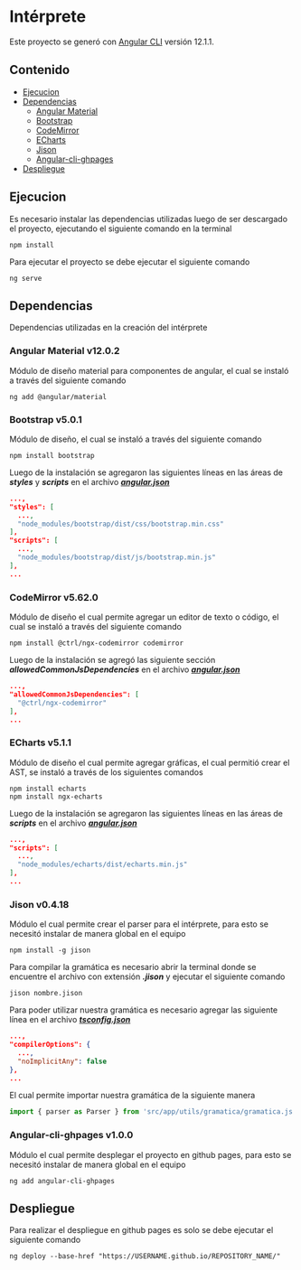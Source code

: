 # Intérprete

Este proyecto se generó con [Angular CLI](https://github.com/angular/angular-cli) versión 12.1.1.

## **Contenido**   
- [Ejecucion](#ejecucion)
- [Dependencias](#dependencias)
  - [Angular Material](#angularMaterial)
  - [Bootstrap](#bootstrap)
  - [CodeMirror](#codeMirror)
  - [ECharts](#eCharts)
  - [Jison](#jison)
  - [Angular-cli-ghpages](#ghpages)
- [Despliegue](#despliegue)

## Ejecucion<a name="ejecucion"></a>
Es necesario instalar las dependencias utilizadas luego de ser descargado el proyecto, ejecutando el siguiente comando en la terminal
```
npm install
```

Para ejecutar el proyecto se debe ejecutar el siguiente comando
```
ng serve
```

## Dependencias<a name="dependencias"></a>
Dependencias utilizadas en la creación del intérprete 

### Angular Material v12.0.2<a name="angularMaterial"></a>
Módulo de diseño material para componentes de angular, el cual se instaló a través del siguiente comando
```
ng add @angular/material
```

### Bootstrap v5.0.1<a name="bootstrap"></a>
Módulo de diseño, el cual se instaló a través del siguiente comando
```
npm install bootstrap
```

Luego de la instalación se agregaron las siguientes líneas en las áreas de **_styles_** y **_scripts_** en el archivo [**_angular.json_**](./angular.json)
```json
...,
"styles": [
  ...,
  "node_modules/bootstrap/dist/css/bootstrap.min.css"
],
"scripts": [
  ...,
  "node_modules/bootstrap/dist/js/bootstrap.min.js"
],
...
```

### CodeMirror v5.62.0<a name="codeMirror"></a>
Módulo de diseño el cual permite agregar un editor de texto o código, el cual se instaló a través del siguiente comando
```
npm install @ctrl/ngx-codemirror codemirror
```

Luego de la instalación se agregó las siguiente sección **_allowedCommonJsDependencies_** en el archivo [**_angular.json_**](./angular.json)
```json
...,
"allowedCommonJsDependencies": [
  "@ctrl/ngx-codemirror"
],
...
```

### ECharts v5.1.1<a name="eCharts"></a>
Módulo de diseño el cual permite agregar gráficas, el cual permitió crear el AST, se instaló a través de los siguientes comandos
```
npm install echarts
npm install ngx-echarts
```
Luego de la instalación se agregaron las siguientes líneas en las áreas de **_scripts_** en el archivo [**_angular.json_**](./angular.json)
```json
...,
"scripts": [
  ...,
  "node_modules/echarts/dist/echarts.min.js"
],
...
```

### Jison v0.4.18<a name="jison"></a>
Módulo el cual permite crear el parser para el intérprete, para esto se necesitó instalar de manera global en el equipo
```
npm install -g jison 
```

Para compilar la gramática es necesario abrir la terminal donde se encuentre el archivo con extensión **_.jison_** y ejecutar el siguiente comando
```
jison nombre.jison
```

Para poder utilizar nuestra gramática es necesario agregar las siguiente línea en el archivo [**_tsconfig.json_**](./tsconfig.json)
```json
...,
"compilerOptions": {
  ...,
  "noImplicitAny": false
},
...
```

El cual permite importar nuestra gramática de la siguiente manera
```ts
import { parser as Parser } from 'src/app/utils/gramatica/gramatica.js';
```

### Angular-cli-ghpages v1.0.0<a name="ghpages"></a>
Módulo el cual permite desplegar el proyecto en github pages, para esto se necesitó instalar de manera global en el equipo
```
ng add angular-cli-ghpages
```

## Despliegue<a name="despliegue"></a>
Para realizar el despliegue en github pages es solo se debe ejecutar el siguiente comando
```
ng deploy --base-href "https://USERNAME.github.io/REPOSITORY_NAME/"
```
